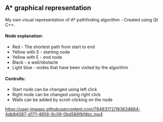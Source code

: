 ## A* graphical representation
My own visual representation of A* pathfinding algorithm - Created using Qt C++.

#### Node explanation:
- Red - The shortest path from start to end
- Yellow with S - starting node
- Yellow with E - end node
- Black - a wall/obstacle
- Light blue - nodes that have been visited by the algorithm

#### Controlls:
- Start node can be changed using left click
- Right node can be changed using right click
- Walls can be added by scroll-clicking on the node




https://user-images.githubusercontent.com/78483172/183634684-4db84087-d171-4856-9c09-0bd566fbf4bc.mp4

